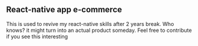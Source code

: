 ## React-native app e-commerce
This is used to revive my react-native skills after 2 years break.
Who knows? it might turn into an actual product someday. Feel free to contribute if you see this interesting 
